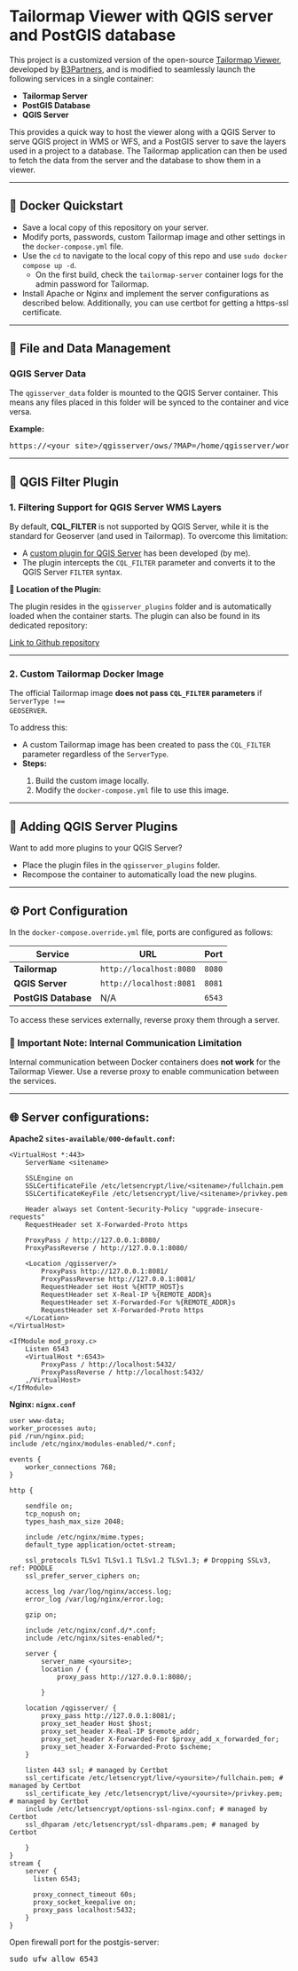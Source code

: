 # Tailormap Viewer with QGIS server and PostGIS database

This project is a customized version of the open-source [Tailormap Viewer](https://github.com/Tailormap/tailormap-viewer), developed by [B3Partners](https://www.b3partners.nl/), and is modified to seamlessly launch the following services in a single container:  

- **Tailormap Server**  
- **PostGIS Database**  
- **QGIS Server**

This provides a quick way to host the viewer along with a QGIS Server to serve QGIS project in WMS or WFS, and a PostGIS server to save the layers used in a project to a database. The Tailormap application can then be used to fetch the data from the server and the database to show them in a viewer.

---
## 🐳 Docker Quickstart
<ul>
<li>Save a local copy of this repository on your server.</li>
<li>Modify ports, passwords, custom Tailormap image and other settings in the <code>docker-compose.yml</code> file.</li>
<li>Use the <code>cd</code> to navigate to the local copy of this repo and use <code>sudo docker compose up -d</code>.
<ul><li>On the first build, check the <code>tailormap-server</code> container logs for the admin password for Tailormap.</li></ul>
<li>Install Apache or Nginx and implement the server configurations as described below. Additionally, you can use certbot for getting a https-ssl certificate.</li>
</ul>

---
## 📂 File and Data Management  

### QGIS Server Data
<p>The <code>qgisserver_data</code> folder is mounted to the QGIS Server container. This means any files placed in this folder will be synced to the container and vice versa.</p>  

<p><strong>Example:</strong></p>
<pre>
https://&lt;your_site&gt;/qgisserver/ows/?MAP=/home/qgisserver/world/world.qgs
</pre>

---

## 🧩 QGIS Filter Plugin

### 1. **Filtering Support for QGIS Server WMS Layers**  
By default, **CQL_FILTER** is not supported by QGIS Server, while it is the standard for Geoserver (and used in Tailormap). To overcome this limitation:  

- A [custom plugin for QGIS Server](https://github.com/GidoStoop/cql-filter-to-qgis-filter) has been developed (by me).  
- The plugin intercepts the <code>CQL_FILTER</code> parameter and converts it to the QGIS Server <code>FILTER</code> syntax.  

<p><strong>📂 Location of the Plugin:</strong></p>  

<p>The plugin resides in the <code>qgisserver_plugins</code> folder and is automatically loaded when the container starts. The plugin can also be found in its dedicated repository:

[Link to Github repository](https://github.com/GidoStoop/cql-filter-to-qgis-filter)</p>

---

### 2. **Custom Tailormap Docker Image**  
The official Tailormap image <strong>does not pass <code>CQL_FILTER</code> parameters</strong> if <code>ServerType !== GEOSERVER</code>.  

<p>To address this:</p>  
<ul>
  <li>A custom Tailormap image has been created to pass the <code>CQL_FILTER</code> parameter regardless of the <code>ServerType</code>.</li>
  <li><strong>Steps:</strong></li>
  <ol type="1">
    <li>Build the custom image locally.</li>
    <li>Modify the <code>docker-compose.yml</code> file to use this image.</li>
  </ol>
</ul>

---

## 🔧 Adding QGIS Server Plugins  
<p>Want to add more plugins to your QGIS Server?</p>
<ul>
  <li>Place the plugin files in the <code>qgisserver_plugins</code> folder.</li>
  <li>Recompose the container to automatically load the new plugins.</li>
</ul>

---


## ⚙️ Port Configuration  

<p>In the <code>docker-compose.override.yml</code> file, ports are configured as follows:</p>  

<table>
  <thead>
    <tr>
      <th>Service</th>
      <th>URL</th>
      <th>Port</th>
    </tr>
  </thead>
  <tbody>
    <tr>
      <td><strong>Tailormap</strong></td>
      <td><code>http://localhost:8080</code></td>
      <td><code>8080</code></td>
    </tr>
    <tr>
      <td><strong>QGIS Server</strong></td>
      <td><code>http://localhost:8081</code></td>
      <td><code>8081</code></td>
    </tr>
    <tr>
      <td><strong>PostGIS Database</strong></td>
      <td>N/A</td>
      <td><code>6543</code></td>
    </tr>
  </tbody>
</table>

<p>To access these services externally, reverse proxy them through a server.</p>

### 🛑 Important Note: Internal Communication Limitation  
Internal communication between Docker containers does <strong>not work</strong> for the Tailormap Viewer. Use a reverse proxy to enable communication between the services.

---

## 🌐 Server configurations:

<p><strong>Apache2 <code>sites-available/000-default.conf</code>:</strong></p>

```plaintext
<VirtualHost *:443>
    ServerName <sitename>

    SSLEngine on
    SSLCertificateFile /etc/letsencrypt/live/<sitename>/fullchain.pem
    SSLCertificateKeyFile /etc/letsencrypt/live/<sitename>/privkey.pem
    
    Header always set Content-Security-Policy "upgrade-insecure-requests"
    RequestHeader set X-Forwarded-Proto https

    ProxyPass / http://127.0.0.1:8080/
    ProxyPassReverse / http://127.0.0.1:8080/

    <Location /qgisserver/>
        ProxyPass http://127.0.0.1:8081/
        ProxyPassReverse http://127.0.0.1:8081/
        RequestHeader set Host %{HTTP_HOST}s
        RequestHeader set X-Real-IP %{REMOTE_ADDR}s
        RequestHeader set X-Forwarded-For %{REMOTE_ADDR}s
        RequestHeader set X-Forwarded-Proto https
    </Location>
</VirtualHost>

<IfModule mod_proxy.c>
    Listen 6543
    <VirtualHost *:6543>
        ProxyPass / http://localhost:5432/
        ProxyPassReverse / http://localhost:5432/
    ,/VirtualHost>
</IfModule>
```

<p><strong>Nginx: <code>nignx.conf</code></strong></p>

```plaintext
user www-data;
worker_processes auto;
pid /run/nginx.pid;
include /etc/nginx/modules-enabled/*.conf;

events {
	worker_connections 768;
}

http {

	sendfile on;
	tcp_nopush on;
	types_hash_max_size 2048;

	include /etc/nginx/mime.types;
	default_type application/octet-stream;

	ssl_protocols TLSv1 TLSv1.1 TLSv1.2 TLSv1.3; # Dropping SSLv3, ref: POODLE
	ssl_prefer_server_ciphers on;

	access_log /var/log/nginx/access.log;
	error_log /var/log/nginx/error.log;

	gzip on;

	include /etc/nginx/conf.d/*.conf;
	include /etc/nginx/sites-enabled/*;

	server {
		server_name <yoursite>;
		location / {
			proxy_pass http://127.0.0.1:8080/;

		}
	
	location /qgisserver/ {
        proxy_pass http://127.0.0.1:8081/;
        proxy_set_header Host $host;
        proxy_set_header X-Real-IP $remote_addr;
        proxy_set_header X-Forwarded-For $proxy_add_x_forwarded_for;
        proxy_set_header X-Forwarded-Proto $scheme;
    }

    listen 443 ssl; # managed by Certbot
    ssl_certificate /etc/letsencrypt/live/<yoursite>/fullchain.pem; # managed by Certbot
    ssl_certificate_key /etc/letsencrypt/live/<yoursite>/privkey.pem; # managed by Certbot
    include /etc/letsencrypt/options-ssl-nginx.conf; # managed by Certbot
    ssl_dhparam /etc/letsencrypt/ssl-dhparams.pem; # managed by Certbot

	}
}
stream {
    server {
      listen 6543;
    
      proxy_connect_timeout 60s;
      proxy_socket_keepalive on;
      proxy_pass localhost:5432;
    }
}
```

Open firewall port for the postgis-server: 
<pre>sudo ufw allow 6543</pre>



